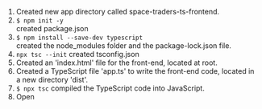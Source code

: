 1. Created new app directory called space-traders-ts-frontend.
2. `$ npm init -y` <br> created package.json
3. `$ npm install --save-dev typescript` <br> created the node_modules folder and the package-lock.json file.
4. `npx tsc --init` created tsconfig.json
5. Created an 'index.html' file for the front-end, located at root.
6. Created a TypeScript file 'app.ts' to write the front-end code, located in a new directory 'dist'.
7. `$ npx tsc` compiled the TypeScript code into JavaScript.
8. Open 